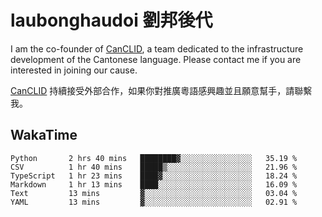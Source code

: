 # laubonghaudoi 劉邦後代

I am the co-founder of [CanCLID](https://github.com/CanCLID), a team dedicated to the infrastructure development of the Cantonese language. Please contact me if you are interested in joining our cause.

[CanCLID](https://github.com/CanCLID) 持續接受外部合作，如果你對推廣粵語感興趣並且願意幫手，請聯繫我。


## WakaTime

<!--START_SECTION:waka-->

```text
Python       2 hrs 40 mins   ████████▓░░░░░░░░░░░░░░░░   35.19 %
CSV          1 hr 40 mins    █████▒░░░░░░░░░░░░░░░░░░░   21.96 %
TypeScript   1 hr 23 mins    ████▓░░░░░░░░░░░░░░░░░░░░   18.24 %
Markdown     1 hr 13 mins    ████░░░░░░░░░░░░░░░░░░░░░   16.09 %
Text         13 mins         ▓░░░░░░░░░░░░░░░░░░░░░░░░   03.04 %
YAML         13 mins         ▓░░░░░░░░░░░░░░░░░░░░░░░░   02.91 %
```

<!--END_SECTION:waka-->
